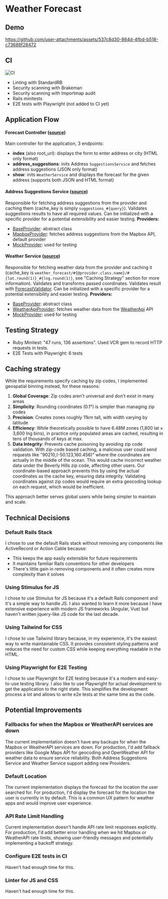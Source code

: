 # Weather Forecast

## Demo
https://github.com/user-attachments/assets/537c8d30-864d-4fbd-b518-c73688f28472


## CI
![CI](https://github.com/iabdulin/weather-forecast/actions/workflows/ci.yml/badge.svg)
- Linting with StandardRB
- Security scanning with Brakeman
- Security scanning with Importmap audit
- Rails minitests
- E2E tests with Playwright (not added to CI yet)



## Application Flow

#### Forecast Controller ([source](https://github.com/iabdulin/weather-forecast/blob/main/app/controllers/forecast_controller.rb))

Main controller for the application, 3 endpoints:
- **index** (also root_url): displays the form to enter address or city (HTML only format)
- **address_suggestions**: inits Address `SuggestionsService` and fetches address suggestions (JSON only format)
- **show**: inits `WeatherService` and displays the forecast for the given address (supports both JSON and HTML format)


#### Address Suggestions Service ([source](https://github.com/iabdulin/weather-forecast/blob/main/app/services/address_suggestions/suggestions_service.rb))

Responsible for fetching address suggestions from the provider and caching them (cache_key is simply `suggestions_#{query}`).
Validates suggestions results to have all required values.
Can be initialized with a specific provider for a potential extensibility and easier testing.
**Providers:**
- [BaseProvider](https://github.com/iabdulin/weather-forecast/blob/main/app/services/address_suggestions/providers/base_provider.rb): abstract class
- [MapboxProvider](https://github.com/iabdulin/weather-forecast/blob/main/app/services/address_suggestions/providers/mapbox_provider.rb): fetches address suggestions from the Mapbox API, default provider
- [MockProvider](https://github.com/iabdulin/weather-forecast/blob/main/app/services/address_suggestions/providers/mock_provider.rb): used for testing


#### Weather Service ([source](https://github.com/iabdulin/weather-forecast/blob/main/app/services/weather/weather_service.rb))

Responsible for fetching weather data from the provider and caching it (cache_key is `weather_forecast/#{@provider.class.name}/#{lat.round(1)}_#{lng.round(1)}`, see "Caching Strategy" section for more information).
Validates and transforms passed coordinates.
Validates result with [ForecastValidator](https://github.com/iabdulin/weather-forecast/blob/main/app/services/weather/forecast_validator.rb).
Can be initialized with a specific provider for a potential extensibility and easier testing.
**Providers:**
- [BaseProvider](https://github.com/iabdulin/weather-forecast/blob/main/app/services/weather/providers/base_provider.rb): abstract class
- [WeatherApiProvider](https://github.com/iabdulin/weather-forecast/blob/main/app/services/weather/providers/weather_api_com_provider.rb): fetches weather data from the [WeatherApi](https://www.weatherapi.com/) API
- [MockProvider](https://github.com/iabdulin/weather-forecast/blob/main/app/services/weather/providers/mock_provider.rb): used for testing


## Testing Strategy

- Ruby Minitest: "47 runs, 136 assertions". Used VCR gem to record HTTP requests in tests.
- E2E Tests with Playwright: 6 tests

## Caching strategy

While the requirements specify caching by zip codes, I implemented geospatial binning instead, for these reasons:

1. **Global Coverage**: Zip codes aren't universal and don't exist in many areas
2. **Simplicity**: Rounding coordinates (0.1°) is simpler than managing zip codes
3. **Precision**: Creates zones roughly 11km tall, with width varying by latitude
4. **Efficiency**: While theoretically possible to have 6.48M zones (1,800 lat × 3,600 lng bins), in practice only populated areas are cached, resulting in tens of thousands of keys at max.
5. **Data Integrity**: Prevents cache poisoning by avoiding zip code validation. With zip-code based caching, a malicious user could send requests like "90210,(-50.123,160.456)" where the coordinates are actually in the middle of the ocean. This would cache incorrect weather data under the Beverly Hills zip code, affecting other users. Our coordinate-based approach prevents this by using the actual coordinates as the cache key, ensuring data integrity. Validating coordinates against zip codes would require an extra geocoding lookup on each request, which would be inefficient.

This approach better serves global users while being simpler to maintain and scale.

## Technical Decisions

### Default Rails Stack

I chose to use the default Rails stack without removing any components like ActiveRecord or Action Cable because:
- This keeps the app easily extensible for future requirements
- It maintains familiar Rails conventions for other developers
- There's little gain in removing components and it often creates more complexity than it solves

### Using Stimulus for JS

I chose to use Stimulus for JS because it's a default Rails component and it's a simple way to handle JS.
I also wanted to learn it more because I have extensive experience with modern JS frameworks (Angular, Vue) but haven't written jquery-like JS code for the last decade.

### Using Tailwind for CSS

I chose to use Tailwind library because, in my experience, it's the easiest way to write maintainable CSS. It provides consistent styling patterns and reduces the need for custom CSS while keeping everything readable in the HTML.

### Using Playwright for E2E Testing

I chose to use Playwright for E2E testing because it's a modern and easy-to-use testing library.
I also like to use Playwright for actual development to get the application to the right state.
This simplifies the development process a lot and allows to write e2e tests at the same time as the code.


## Potential Improvements

### Fallbacks for when the Mapbox or WeatherAPI services are down
The current implementation doesn't have any backups for when the Mapbox or WeatherAPI services are down. For production, I'd add fallback providers like Google Maps API for geocoding and OpenWeather API for weather data to ensure service reliability. Both Address Suggestions Service and Weather Service support adding new Providers.

### Default Location
The current implementation displays the forecast for the location the user searched for. For production, I'd display the forecast for the location the user is currently in by default. This is a common UX pattern for weather apps and would improve user experience.

### API Rate Limit Handling
Current implementation doesn't handle API rate limit responses explicitly. For production, I'd add better error handling when we hit Mapbox or WeatherAPI rate limits, showing user-friendly messages and potentially implementing a backoff strategy.

### Configure E2E tests in CI
Haven't had enough time for this.

### Linter for JS and CSS
Haven't had enough time for this.
